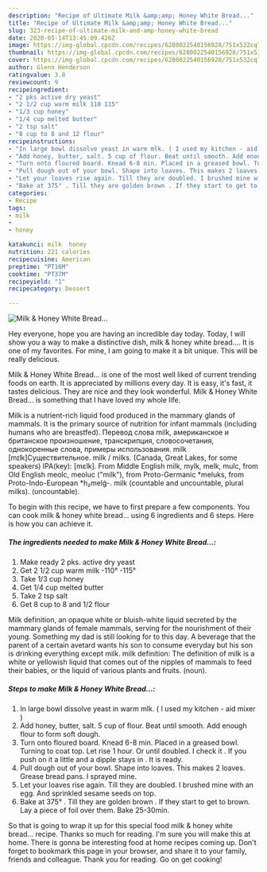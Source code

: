 ```yaml
---
description: "Recipe of Ultimate Milk &amp;amp; Honey White Bread..."
title: "Recipe of Ultimate Milk &amp;amp; Honey White Bread..."
slug: 323-recipe-of-ultimate-milk-and-amp-honey-white-bread
date: 2020-05-14T13:45:09.426Z
image: https://img-global.cpcdn.com/recipes/6280022540156928/751x532cq70/milk-honey-white-bread-recipe-main-photo.jpg
thumbnail: https://img-global.cpcdn.com/recipes/6280022540156928/751x532cq70/milk-honey-white-bread-recipe-main-photo.jpg
cover: https://img-global.cpcdn.com/recipes/6280022540156928/751x532cq70/milk-honey-white-bread-recipe-main-photo.jpg
author: Glenn Henderson
ratingvalue: 3.8
reviewcount: 9
recipeingredient:
- "2 pks active dry yeast"
- "2 1/2 cup warm milk 110 115"
- "1/3 cup honey"
- "1/4 cup melted butter"
- "2 tsp salt"
- "8 cup to 8 and 12 flour"
recipeinstructions:
- "In large bowl dissolve yeast in warm mlk. ( I used my kitchen - aid mixer )"
- "Add honey, butter, salt. 5 cup of flour. Beat until smooth. Add enough flour to form soft dough."
- "Turn onto floured board. Knead 6-8 min. Placed in a greased bowl. Turning to coat top. Let rise 1 hour. Or until doubled. I check it . If you push on it a little and a dipple stays in . It is ready."
- "Pull dough out of your bowl. Shape into loaves. This makes 2 loaves. Grease bread pans. I sprayed mine."
- "Let your loaves rise again. Till they are doubled. I brushed mine with an egg. And sprinkled sesame seeds on top."
- "Bake at 375° . Till they are golden brown . If they start to get to brown. Lay a piece of foil over them. Bake 25-30min."
categories:
- Recipe
tags:
- milk
- 
- honey

katakunci: milk  honey 
nutrition: 221 calories
recipecuisine: American
preptime: "PT16M"
cooktime: "PT37M"
recipeyield: "1"
recipecategory: Dessert

---
```



![Milk &amp; Honey White Bread...](https://img-global.cpcdn.com/recipes/6280022540156928/751x532cq70/milk-honey-white-bread-recipe-main-photo.jpg)

Hey everyone, hope you are having an incredible day today. Today, I will show you a way to make a distinctive dish, milk &amp; honey white bread.... It is one of my favorites. For mine, I am going to make it a bit unique. This will be really delicious.

Milk &amp; Honey White Bread... is one of the most well liked of current trending foods on earth. It is appreciated by millions every day. It is easy, it's fast, it tastes delicious. They are nice and they look wonderful. Milk &amp; Honey White Bread... is something that I have loved my whole life.

Milk is a nutrient-rich liquid food produced in the mammary glands of mammals. It is the primary source of nutrition for infant mammals (including humans who are breastfed). Перевод слова milk, американское и британское произношение, транскрипция, словосочетания, однокоренные слова, примеры использования. milk [mɪlk]Существительное. milk / milks. (Canada, Great Lakes, for some speakers) IPA(key): [mɛlk]. From Middle English milk, mylk, melk, mulc, from Old English meolc, meoluc (&#34;milk&#34;), from Proto-Germanic *meluks, from Proto-Indo-European *h₂melǵ-. milk (countable and uncountable, plural milks). (uncountable).


To begin with this recipe, we have to first prepare a few components. You can cook milk &amp; honey white bread... using 6 ingredients and 6 steps. Here is how you can achieve it.

<!--inarticleads1-->

##### The ingredients needed to make Milk &amp; Honey White Bread...:

1. Make ready 2 pks. active dry yeast
1. Get 2 1/2 cup warm milk -110° -115°
1. Take 1/3 cup honey
1. Get 1/4 cup melted butter
1. Take 2 tsp salt
1. Get 8 cup to 8 and 1/2 flour


Milk definition, an opaque white or bluish-white liquid secreted by the mammary glands of female mammals, serving for the nourishment of their young. Something my dad is still looking for to this day. A beverage that the parent of a certain avetard wants his son to consume everyday but his son is drinking everything except milk. milk definition: The definition of milk is a white or yellowish liquid that comes out of the nipples of mammals to feed their babies, or the liquid of various plants and fruits. (noun). 

<!--inarticleads2-->

##### Steps to make Milk &amp; Honey White Bread...:

1. In large bowl dissolve yeast in warm mlk. ( I used my kitchen - aid mixer )
1. Add honey, butter, salt. 5 cup of flour. Beat until smooth. Add enough flour to form soft dough.
1. Turn onto floured board. Knead 6-8 min. Placed in a greased bowl. Turning to coat top. Let rise 1 hour. Or until doubled. I check it . If you push on it a little and a dipple stays in . It is ready.
1. Pull dough out of your bowl. Shape into loaves. This makes 2 loaves. Grease bread pans. I sprayed mine.
1. Let your loaves rise again. Till they are doubled. I brushed mine with an egg. And sprinkled sesame seeds on top.
1. Bake at 375° . Till they are golden brown . If they start to get to brown. Lay a piece of foil over them. Bake 25-30min.




So that is going to wrap it up for this special food milk &amp; honey white bread... recipe. Thanks so much for reading. I'm sure you will make this at home. There is gonna be interesting food at home recipes coming up. Don't forget to bookmark this page in your browser, and share it to your family, friends and colleague. Thank you for reading. Go on get cooking!
